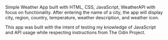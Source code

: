 Simple Weather App built with HTML, CSS, JavaScript, WeatherAPI with focus on functionality. After entering the name of a city, the app will display city, region, country, temperature, weather description, and weather icon.

This app was built with the intent of testing my knowledge of JavaScript and API usage while respecting instructions from The Odin Project.

